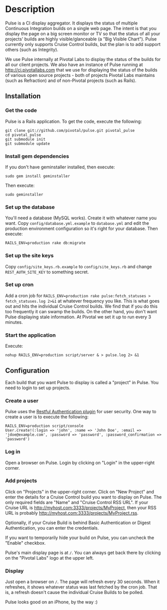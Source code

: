 Description
===========

Pulse is a CI display aggregator. It displays the status of multiple Continuous Integration builds on a single web page.
The intent is that you display the page on a big screen monitor or TV so that the status of all your projects' builds
are highly visible/glanceable (a "Big Visible Chart"). Pulse currently only supports Cruise Control builds, but the plan
is to add support others (such as Integrity).

We use Pulse internally at Pivotal Labs to display the status of the builds for all our client projects. We also have an
instance of Pulse running at http://ci.pivotallabs.com that we use for displaying the status of the builds of various
open source projects - both of projects Pivotal Labs maintains (such as Refraction) and of non-Pivotal projects (such as
Rails).

## Installation

### Get the code

Pulse is a Rails application. To get the code, execute the following:

    git clone git://github.com/pivotal/pulse.git pivotal_pulse
    cd pivotal_pulse
    git submodule init
    git submodule update

### Install gem dependencies

If you don't have geminstaller installed, then execute:

    sudo gem install geminstaller

Then execute:

    sudo geminstaller

### Set up the database

You'll need a database (MySQL works). Create it with whatever name you want. Copy `config/database.yml.example` to
`database.yml` and edit the production environment configuration so it's right for your database. Then execute:

    RAILS_ENV=production rake db:migrate

### Set up the site keys

Copy `config/site_keys.rb.example` to `config/site_keys.rb` and change `REST_AUTH_SITE_KEY` to something secret.

### Set up cron

Add a cron job for `RAILS_ENV=production rake pulse:fetch_statuses > fetch_statuses.log 2>&1` at whatever frequency you
like. This is what goes out and hits the individual Cruise Control builds. We find that if you do this too frequently it
can swamp the builds. On the other hand, you don't want Pulse displaying stale information. At Pivotal we set it up to
run every 3 minutes.

### Start the application

Execute:

    nohup RAILS_ENV=production script/server & > pulse.log 2> &1

## Configuration

Each build that you want Pulse to display is called a "project" in Pulse. You need to login to set up projects.

### Create a user

Pulse uses the [Restful Authentication plugin](http://github.com/technoweenie/restful-authentication) for user security.
One way to create a user is to execute the following:

    RAILS_ENV=production script/console
    User.create!(:login => 'john', :name => 'John Doe', :email => 'jdoe@example.com', :password => 'password', :password_confirmation => 'password')

### Log in

Open a browser on Pulse. Login by clicking on "Login" in the upper-right corner.

### Add projects

Click on "Projects" in the upper-right corner. Click on "New Project" and enter the details for a Cruise Control build
you want to display on Pulse. The only required fields are "Name" and "Cruise Control RSS URL". If your Cruise URL is
http://myhost.com:3333/projects/MyProject, then your RSS URL is probably http://myhost.com:3333/projects/MyProject.rss.

Optionally, if your Cruise Build is behind Basic Authentication or Digest Authentication, you can enter the credentials.

If you want to temporarily hide your build on Pulse, you can uncheck the "Enable" checkbox.

Pulse's main display page is at `/`. You can always get back there by clicking on the "Pivotal Labs" logo at the upper
left.

### Display

Just open a browser on `/`. The page will refresh every 30 seconds. When it refreshes, it shows whatever status was last
fetched by the cron job. That is, a refresh doesn't cause the individual Cruise Builds to be polled.

Pulse looks good on an iPhone, by the way :)